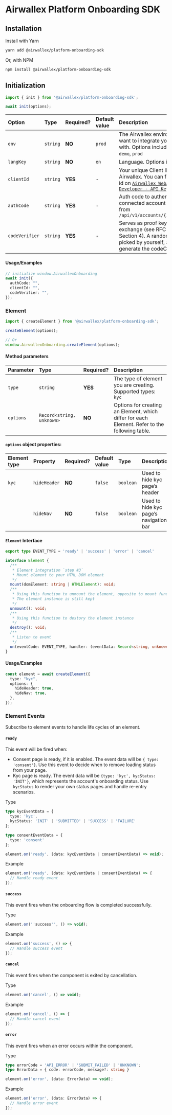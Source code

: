 # Airwallex Platform Onboarding SDK

## Installation

Install with Yarn

```bash
yarn add @airwallex/platform-onboarding-sdk
```

Or, with NPM

```bash
npm install @airwallex/platform-onboarding-sdk
```

## Initialization

```ts
import { init } from '@airwallex/platform-onboarding-sdk';

await init(options);
```

| Option         | Type     | Required? | Default value | Description                                                                                                                                                         |
| :------------- | :------- | :-------- | :------------ | :------------------------------------------------------------------------------------------------------------------------------------------------------------------ |
| `env`          | `string` | **NO**    | `prod`        | The Airwallex environment you want to integrate your application with. Options include: `staging`, `demo`, `prod`                                                   |
| `langKey`      | `string` | **NO**    | `en`          | Language. Options include: `en`, `zh`                                                                                                                               |
| `clientId`     | `string` | **YES**   | -             | Your unique Client ID issued by Airwallex. You can find the client id on [`Airwallex WebApp - Developer - API Keys`](https://www.airwallex.com/app/account/apiKeys) |
| `authCode`     | `string` | **YES**   | -             | Auth code to authenticate the connected account retrieved from `/api/v1/accounts/{id}/authorize`                                                                    |
| `codeVerifier` | `string` | **YES**   | -             | Serves as proof key for code exchange (see RFC 7636 Section 4). A random string picked by yourself, and used to generate the codeChallenge.                         |

#### Usage/Examples

```ts
// initialize window.AirwallexOnboarding
await init({
  authCode: "",
  clientId: "",
  codeVerifier: "",
});
```

### Element

```ts
import { createElement } from '@airwallex/platform-onboarding-sdk';

createElement(options);

// Or
window.AirwallexOnboarding.createElement(options);
```

#### Method parameters

| Parameter | Type                      | Required? | Description                                                                                   |
| :-------- | :------------------------ | :-------- | :-------------------------------------------------------------------------------------------- |
| `type`    | `string`                  | **YES**   | The type of element you are creating. Supported types: `kyc`                                  |
| `options` | `Record<string, unknown>` | **NO**    | Options for creating an Element, which differ for each Element. Refer to the following table. |

#### `options` object properties:

| Element type | Property     | Required? | Default value | Type      | Description                            |
| :----------- | :----------- | :-------- | :------------ | :-------- | :------------------------------------- |
| `kyc`        | `hideHeader` | **NO**    | `false`       | `boolean` | Used to hide kyc page’s header         |
|              | `hideNav`    | **NO**    | `false`       | `boolean` | Used to hide kyc page’s navigation bar |

#### `Element` Interface

```ts
export type EVENT_TYPE = 'ready' | 'success' | 'error' | 'cancel'

interface Element {
  /**
   * Element integration `step #3`
   * Mount element to your HTML DOM element
   */
  mount(domElement: string | HTMLElement): void;
  /**
   * Using this function to unmount the element, opposite to mount function
   * The element instance is still kept
   */
  unmount(): void;
  /**
   * Using this function to destory the element instance
   */
  destroy(): void;
  /**
   * Listen to event
   */
  on(eventCode: EVENT_TYPE, handler: (eventData: Record<string, unknown>) => void): void;
}
```

#### Usage/Examples

```ts
const element = await createElement({
  type: "kyc",
  options: {
    hideHeader: true,
    hideNav: true,
  },
});
```

### Element Events

Subscribe to element events to handle life cycles of an element.

#### `ready`

This event will be fired when:
- Consent page is ready, if it is enabled. The event data will be `{ type: 'consent'}`. Use this event to decide when to remove loading status from your page.
- Kyc page is ready. The event data will be `{type: 'kyc', kycStatus: 'INIT'}`, which represents the account's onboarding status. Use `kycStatus` to render your own status pages and handle re-entry scenarios.

Type

```ts
type kycEventData = {
  type: 'kyc',
  kycStatus: 'INIT' | 'SUBMITTED' | 'SUCCESS' | 'FAILURE'
};

type consentEventData = {
  type: 'consent'
};

element.on('ready', (data: kycEventData | consentEventData) => void);
```

Example

```ts
element.on('ready', (data: kycEventData | consentEventData) => {
  // Handle ready event
});
```

#### `success`

This event fires when the onboarding flow is completed successfully.

Type

```ts
element.on(''success'', () => void);
```

Example

```ts
element.on('success', () => {
  // Handle success event
});
```

#### `cancel`

This event fires when the component is exited by cancellation.

Type

```ts
element.on('cancel', () => void);
```

Example

```ts
element.on('cancel', () => {
  // Handle cancel event
});
```

#### `error`

This event fires when an error occurs within the component.

Type

```ts
type errorCode = 'API_ERROR' | 'SUBMIT_FAILED' | 'UNKNOWN';
type ErrorData = { code: errorCode, message?: string }

element.on('error', (data: ErrorData) => void);
```

Example

```ts
element.on('error', (data: ErrorData) => {
  // Handle error event
});
```
